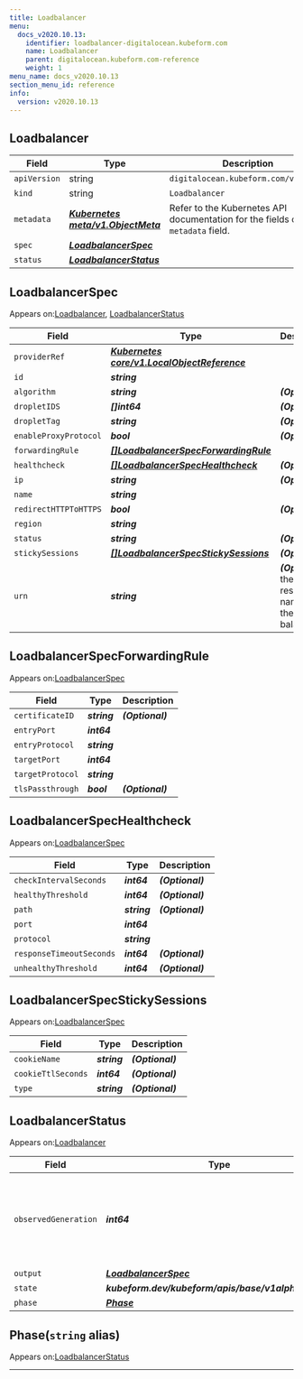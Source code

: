 ```yaml
---
title: Loadbalancer
menu:
  docs_v2020.10.13:
    identifier: loadbalancer-digitalocean.kubeform.com
    name: Loadbalancer
    parent: digitalocean.kubeform.com-reference
    weight: 1
menu_name: docs_v2020.10.13
section_menu_id: reference
info:
  version: v2020.10.13
---
```


## Loadbalancer
| Field | Type | Description |
| ------ | ----- | ----------- |
| `apiVersion` | string | `digitalocean.kubeform.com/v1alpha1` |
|    `kind` | string | `Loadbalancer` |
| `metadata` | ***[Kubernetes meta/v1.ObjectMeta](https://kubernetes.io/docs/reference/generated/kubernetes-api/v1.13/#objectmeta-v1-meta)***|Refer to the Kubernetes API documentation for the fields of the `metadata` field.|
| `spec` | ***[LoadbalancerSpec](#loadbalancerspec)***||
| `status` | ***[LoadbalancerStatus](#loadbalancerstatus)***||
## LoadbalancerSpec

Appears on:[Loadbalancer](#loadbalancer), [LoadbalancerStatus](#loadbalancerstatus)

| Field | Type | Description |
| ------ | ----- | ----------- |
| `providerRef` | ***[Kubernetes core/v1.LocalObjectReference](https://kubernetes.io/docs/reference/generated/kubernetes-api/v1.13/#localobjectreference-v1-core)***||
| `id` | ***string***||
| `algorithm` | ***string***| ***(Optional)*** |
| `dropletIDS` | ***[]int64***| ***(Optional)*** |
| `dropletTag` | ***string***| ***(Optional)*** |
| `enableProxyProtocol` | ***bool***| ***(Optional)*** |
| `forwardingRule` | ***[[]LoadbalancerSpecForwardingRule](#loadbalancerspecforwardingrule)***||
| `healthcheck` | ***[[]LoadbalancerSpecHealthcheck](#loadbalancerspechealthcheck)***| ***(Optional)*** |
| `ip` | ***string***| ***(Optional)*** |
| `name` | ***string***||
| `redirectHTTPToHTTPS` | ***bool***| ***(Optional)*** |
| `region` | ***string***||
| `status` | ***string***| ***(Optional)*** |
| `stickySessions` | ***[[]LoadbalancerSpecStickySessions](#loadbalancerspecstickysessions)***| ***(Optional)*** |
| `urn` | ***string***| ***(Optional)*** the uniform resource name for the load balancer|
## LoadbalancerSpecForwardingRule

Appears on:[LoadbalancerSpec](#loadbalancerspec)

| Field | Type | Description |
| ------ | ----- | ----------- |
| `certificateID` | ***string***| ***(Optional)*** |
| `entryPort` | ***int64***||
| `entryProtocol` | ***string***||
| `targetPort` | ***int64***||
| `targetProtocol` | ***string***||
| `tlsPassthrough` | ***bool***| ***(Optional)*** |
## LoadbalancerSpecHealthcheck

Appears on:[LoadbalancerSpec](#loadbalancerspec)

| Field | Type | Description |
| ------ | ----- | ----------- |
| `checkIntervalSeconds` | ***int64***| ***(Optional)*** |
| `healthyThreshold` | ***int64***| ***(Optional)*** |
| `path` | ***string***| ***(Optional)*** |
| `port` | ***int64***||
| `protocol` | ***string***||
| `responseTimeoutSeconds` | ***int64***| ***(Optional)*** |
| `unhealthyThreshold` | ***int64***| ***(Optional)*** |
## LoadbalancerSpecStickySessions

Appears on:[LoadbalancerSpec](#loadbalancerspec)

| Field | Type | Description |
| ------ | ----- | ----------- |
| `cookieName` | ***string***| ***(Optional)*** |
| `cookieTtlSeconds` | ***int64***| ***(Optional)*** |
| `type` | ***string***| ***(Optional)*** |
## LoadbalancerStatus

Appears on:[Loadbalancer](#loadbalancer)

| Field | Type | Description |
| ------ | ----- | ----------- |
| `observedGeneration` | ***int64***| ***(Optional)*** Resource generation, which is updated on mutation by the API Server.|
| `output` | ***[LoadbalancerSpec](#loadbalancerspec)***| ***(Optional)*** |
| `state` | ***kubeform.dev/kubeform/apis/base/v1alpha1.State***| ***(Optional)*** |
| `phase` | ***[Phase](#phase)***| ***(Optional)*** |
## Phase(`string` alias)

Appears on:[LoadbalancerStatus](#loadbalancerstatus)

---
